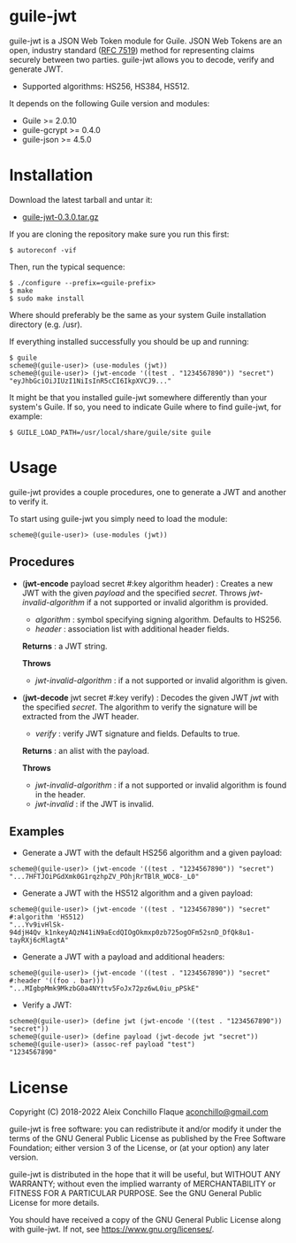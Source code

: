 
# guile-jwt

guile-jwt is a JSON Web Token module for Guile. JSON Web Tokens are an
open, industry standard ([RFC
7519](https://tools.ietf.org/html/rfc7519)) method for representing
claims securely between two parties. guile-jwt allows you to decode,
verify and generate JWT.

- Supported algorithms: HS256, HS384, HS512.

It depends on the following Guile version and modules:

- Guile >= 2.0.10
- guile-gcrypt >= 0.4.0
- guile-json >= 4.5.0

# Installation

Download the latest tarball and untar it:

- [guile-jwt-0.3.0.tar.gz](http://download.savannah.gnu.org/releases/guile-jwt/guile-jwt-0.3.0.tar.gz)

If you are cloning the repository make sure you run this first:

    $ autoreconf -vif

Then, run the typical sequence:

    $ ./configure --prefix=<guile-prefix>
    $ make
    $ sudo make install

Where <guile-prefix> should preferably be the same as your system
Guile installation directory (e.g. /usr).

If everything installed successfully you should be up and running:

    $ guile
    scheme@(guile-user)> (use-modules (jwt))
    scheme@(guile-user)> (jwt-encode '((test . "1234567890")) "secret")
    "eyJhbGciOiJIUzI1NiIsInR5cCI6IkpXVCJ9..."

It might be that you installed guile-jwt somewhere differently than
your system's Guile. If so, you need to indicate Guile where to find
guile-jwt, for example:

    $ GUILE_LOAD_PATH=/usr/local/share/guile/site guile

# Usage

guile-jwt provides a couple procedures, one to generate a JWT and
another to verify it.

To start using guile-jwt you simply need to load the module:

    scheme@(guile-user)> (use-modules (jwt))

## Procedures

- (**jwt-encode** payload secret #:key algorithm header) : Creates a
  new JWT with the given *payload* and the specified *secret*. Throws
  *jwt-invalid-algorithm* if a not supported or invalid algorithm is
  provided.

  - *algorithm* : symbol specifying signing algorithm. Defaults to
     HS256.
  - *header* : association list with additional header fields.

  **Returns** : a JWT string.

  **Throws**

  - *jwt-invalid-algorithm* : if a not supported or invalid algorithm
     is given.

- (**jwt-decode** jwt secret #:key verify) : Decodes the given JWT
  *jwt* with the specified *secret*. The algorithm to verify the
  signature will be extracted from the JWT header.

  - *verify* : verify JWT signature and fields. Defaults to true.

  **Returns** : an alist with the payload.

  **Throws**

  - *jwt-invalid-algorithm* : if a not supported or invalid algorithm
    is found in the header.
  - *jwt-invalid* : if the JWT is invalid.

## Examples

- Generate a JWT with the default HS256 algorithm and a given payload:

```
scheme@(guile-user)> (jwt-encode '((test . "1234567890")) "secret")
"...7HFTJOiPGdXmk0G1rqzhpZV_POhjRrTBlR_WOC8-_L0"
```

- Generate a JWT with the HS512 algorithm and a given payload:

```
scheme@(guile-user)> (jwt-encode '((test . "1234567890")) "secret" #:algorithm 'HS512)
"...Yv9ivHlSk-94djH4Qv_k1nkeyAQzN41iN9aEcdQIOgOkmxp0zb725ogOFm52snD_DfQk8u1-tayRXj6cMlagtA"
```

- Generate a JWT with a payload and additional headers:

```
scheme@(guile-user)> (jwt-encode '((test . "1234567890")) "secret" #:header '((foo . bar)))
"...MIgbpMmk9MkzbG0a4NYttv5FoJx72pz6wL0iu_pPSkE"
```

- Verify a JWT:

```
scheme@(guile-user)> (define jwt (jwt-encode '((test . "1234567890")) "secret"))
scheme@(guile-user)> (define payload (jwt-decode jwt "secret"))
scheme@(guile-user)> (assoc-ref payload "test")
"1234567890"
```

# License

Copyright (C) 2018-2022 Aleix Conchillo Flaque <aconchillo@gmail.com>

guile-jwt is free software: you can redistribute it and/or modify it
under the terms of the GNU General Public License as published by the
Free Software Foundation; either version 3 of the License, or (at your
option) any later version.

guile-jwt is distributed in the hope that it will be useful, but
WITHOUT ANY WARRANTY; without even the implied warranty of
MERCHANTABILITY or FITNESS FOR A PARTICULAR PURPOSE. See the GNU
General Public License for more details.

You should have received a copy of the GNU General Public License
along with guile-jwt. If not, see https://www.gnu.org/licenses/.
